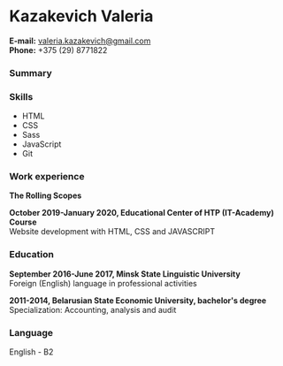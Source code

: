 # **Kazakevich Valeria**  

**E-mail:** valeria.kazakevich@gmail.com  
**Phone:** +375 (29) 8771822 

### **Summary**


### **Skills**  
* HTML
* CSS
* Sass
* JavaScript
* Git

### **Work experience**  
**The Rolling Scopes**  

**October 2019-January 2020, Educational Center of HTP (IT-Academy) Course**  
Website development with HTML, CSS and JAVASCRIPT  


### **Education**  

**September 2016-June 2017, Minsk State Linguistic University**  
Foreign (English) language in professional activities

**2011-2014, Belarusian State Economic University, bachelor's degree**  
Specialization: Accounting, analysis and audit

### **Language**  
English - B2
